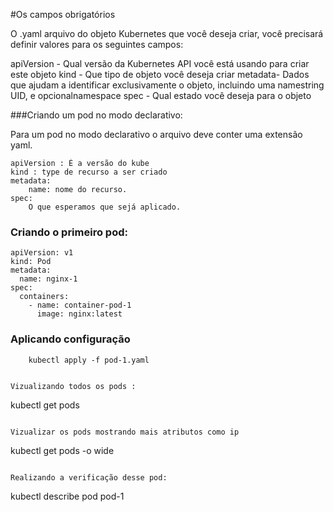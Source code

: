#Os campos obrigatórios 

O .yaml arquivo do objeto Kubernetes que você deseja criar, você precisará definir valores para os seguintes campos:

apiVersion - Qual versão da Kubernetes API você está usando para criar este objeto
kind - Que tipo de objeto você deseja criar
metadata- Dados que ajudam a identificar exclusivamente o objeto, incluindo uma namestring UID, e opcionalnamespace
spec - Qual estado você deseja para o objeto


###Criando um pod no modo declarativo:

Para um pod no modo declarativo o arquivo deve conter uma extensão 
yaml.

```
apiVersion : É a versão do kube
kind : type de recurso a ser criado
metadata:
	name: nome do recurso.
spec:
	O que esperamos que sejá aplicado.
```

### Criando o primeiro pod:

```
apiVersion: v1
kind: Pod
metadata: 
  name: nginx-1
spec:
  containers:
    - name: container-pod-1
      image: nginx:latest
```

### Aplicando configuração 

```
    kubectl apply -f pod-1.yaml

```

```

Vizualizando todos os pods :

```
kubectl get pods

``` 

Vizualizar os pods mostrando mais atributos como ip

```
kubectl get pods -o wide
```

Realizando a verificação desse pod:

```
kubectl describe pod pod-1

```
